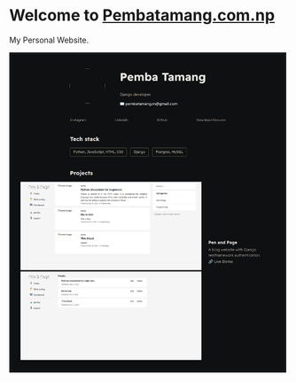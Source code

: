 # Welcome to [Pembatamang.com.np](https://www.pembatamang.com.np/)

My Personal Website.

<img style="max-width:500px" src="static/files/www.pembatamang.com.np_.png">
